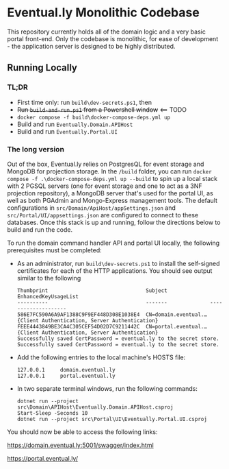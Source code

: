 # Eventual.ly Monolithic Codebase

This repository currently holds all of the domain logic and a very basic portal front-end. Only the codebase
is monolithic, for ease of development - the application server is designed to be highly distributed. 

## Running Locally

### TL;DR
* First time only: run `build\dev-secrets.ps1`, then 
* ~~Run `build-and-run.ps1` from a Powershell window~~ <== TODO
* `docker compose -f build\docker-compose-deps.yml up`
* Build and run `Eventually.Domain.APIHost`
* Build and run `Eventually.Portal.UI`

### The long version
Out of the box, Eventual.ly relies on PostgresQL for event storage and MongoDB for projection storage. In the
`/build` folder, you can run `docker compose -f .\docker-compose-deps.yml up --build` to spin up a local
stack with 2 PGSQL servers (one for event storage and one to act as a 3NF projection repository), a MongoDB
server that's used for the portal UI, as well as both PGAdmin and Mongo-Express management tools. The default
configurations in `src/Domain/ApiHost/appSettings.json` and `src/Portal/UI/appsettings.json` are configured to
connect to these databases. Once this stack is up and running, follow the directions below to build and run the code.

To run the domain command handler API and portal UI locally, the following prerequisites must be completed:
* As an administrator, run `build\dev-secrets.ps1` to install the self-signed certificates for each of the HTTP 
applications. You should see output similar to the following 
  ```
  Thumbprint                                Subject              EnhancedKeyUsageList
  ----------                                -------              --------------------
  586E7FC590A6A9AF1388C9F9EF448D308E1038E4  CN=domain.eventual.… {Client Authentication, Server Authentication}
  FEEE4443849BE3CA4C305CEF54D02D7C9211442C  CN=portal.eventual.… {Client Authentication, Server Authentication}
  Successfully saved CertPassword = eventual.ly to the secret store.
  Successfully saved CertPassword = eventual.ly to the secret store.
  ```
* Add the following entries to the local machine's HOSTS file:
  ```
  127.0.0.1     domain.eventual.ly
  127.0.0.1     portal.eventual.ly
  ```
* In two separate terminal windows, run the following commands:
  ```
  dotnet run --project src\Domain\APIHost\Eventually.Domain.APIHost.csproj
  Start-Sleep -Seconds 10
  dotnet run --project src\Portal\UI\Eventually.Portal.UI.csproj
  ```

You should now be able to access the following links:

https://domain.eventual.ly:5001/swagger/index.html

https://portal.eventual.ly/